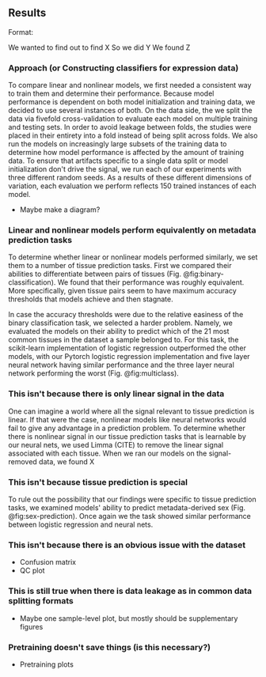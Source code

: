 ## Results 

Format:

We wanted to find out to find X
So we did Y
We found Z

### Approach (or Constructing classifiers for expression data)
To compare linear and nonlinear models, we first needed a consistent way to train them and determine their performance.
Because model performance is dependent on both model initialization and training data, we decided to use several instances of both.
On the data side, the we split the data via fivefold cross-validation to evaluate each model on multiple training and testing sets.
In order to avoid leakage between folds, the studies were placed in their entirety into a fold instead of being split across folds.
We also run the models on increasingly large subsets of the training data to determine how model performance is affected by the amount of training data.
To ensure that artifacts specific to a single data split or model initialization don't drive the signal, we run each of our experiments with three different random seeds.
As a results of these different dimensions of variation, each evaluation we perform reflects 150 trained instances of each model.

- Maybe make a diagram?

### Linear and nonlinear models perform equivalently on metadata prediction tasks
To determine whether linear or nonlinear models performed similarly, we set them to a number of tissue prediction tasks.
First we compared their abilities to differentiate between pairs of tissues (Fig. @fig:binary-classification).
We found that their performance was roughly equivalent.
More specifically, given tissue pairs seem to have maximum accuracy thresholds that models achieve and then stagnate.

In case the accuracy thresholds were due to the relative easiness of the binary classification task, we selected a harder problem.
Namely, we evaluated the models on their ability to predict which of the 21 most common tissues in the dataset a sample belonged to.
For this task, the scikit-learn implementation of logistic regression outperformed the other models, with our Pytorch logistic regression implementation and five layer neural network having similar performance and the three layer neural network performing the worst (Fig. @fig:multiclass).

### This isn't because there is only linear signal in the data
One can imagine a world where all the signal relevant to tissue prediction is linear.
If that were the case, nonlinear models like neural networks would fail to give any advantage in a prediction problem.
To determine whether there is nonlinear signal in our tissue prediction tasks that is learnable by our neural nets, we used Limma (CITE) to remove the linear signal associated with each tissue.
When we ran our models on the signal-removed data, we found X

### This isn't because tissue prediction is special
To rule out the possibility that our findings were specific to tissue prediction tasks, we examined models' ability to predict metadata-derived sex (Fig. @fig:sex-prediction).
Once again we the task showed similar performance between logistic regression and neural nets.

### This isn't because there is an obvious issue with the dataset

- Confusion matrix
- QC plot

### This is still true when there is data leakage as in common data splitting formats

- Maybe one sample-level plot, but mostly should be supplementary figures

### Pretraining doesn't save things (is this necessary?)

- Pretraining plots
